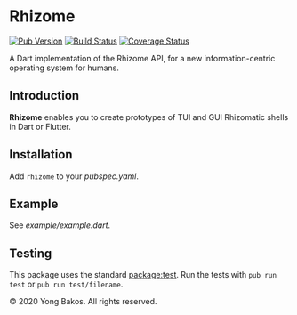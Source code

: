 # Rhizome

[![Pub Version](https://img.shields.io/pub/v/rhizome)](https://pub.dev/packages/rhizome)
[![Build Status](https://travis-ci.org/ybakos/rhizome-dart.svg?branch=master)](https://travis-ci.org/ybakos/rhizome-dart)
[![Coverage Status](https://coveralls.io/repos/github/ybakos/rhizome-dart/badge.svg?branch=master)](https://coveralls.io/github/ybakos/rhizome-dart?branch=master)

A Dart implementation of the Rhizome API, for a new information-centric operating system for humans.

## Introduction

**Rhizome** enables you to create prototypes of TUI and GUI Rhizomatic shells in Dart or Flutter.

## Installation

Add `rhizome` to your _pubspec.yaml_.

## Example

See _example/example.dart_.

## Testing

This package uses the standard [package:test](https://pub.dev/packages/test). Run the tests with `pub run test` or `pub run test/filename`.

&copy; 2020 Yong Bakos. All rights reserved.
